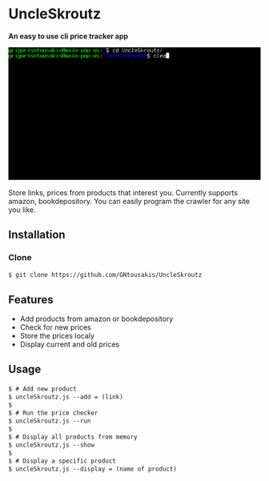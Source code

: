# UncleSkroutz

__An easy to use cli price tracker app__ 

[![UncleSkroutz](https://raw.githubusercontent.com/GNtousakis/UncleSkroutz/master/gif/example.gif?token=ALVM6BYS2QQLHZDIQCFLD6S6G4YVW)]()

Store links, prices from products that interest you.
Currently supports amazon, bookdepository.
You can easily program the crawler for any site you like.

## Installation

### Clone

```shell
$ git clone https://github.com/GNtousakis/UncleSkroutz

```
## Features

- Add products from amazon or bookdepository 
- Check for new prices
- Store the prices localy
- Display current and old prices

## Usage

```shell
$ # Add new product
$ uncleSkroutz.js --add = (link)
$
$ # Run the price checker
$ uncleSkroutz.js --run
$
$ # Display all products from memory
$ uncleSkroutz.js --show 
$
$ # Display a specific product
$ uncleSkroutz.js --display = (name of product)
```


